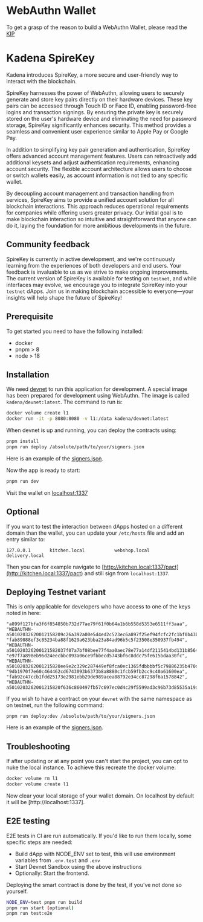 # WebAuthn Wallet

To get a grasp of the reason to build a WebAuthn Wallet, please read the
[KIP](./docs/KIP-0023/KIP-0023.md)

# Kadena SpireKey

Kadena introduces SpireKey, a more secure and user-friendly way to interact with
the blockchain.

SpireKey harnesses the power of WebAuthn, allowing users to securely generate
and store key pairs directly on their hardware devices. These key pairs can be
accessed through Touch ID or Face ID, enabling password-free logins and
transaction signings. By ensuring the private key is securely stored on the
user's hardware device and eliminating the need for password storage, SpireKey
significantly enhances security. This method provides a seamless and convenient
user experience similar to Apple Pay or Google Pay.

In addition to simplifying key pair generation and authentication, SpireKey
offers advanced account management features. Users can retroactively add
additional keysets and adjust authentication requirements, enhancing account
security. The flexible account architecture allows users to choose or switch
wallets easily, as account information is not tied to any specific wallet.

By decoupling account management and transaction handling from services,
SpireKey aims to provide a unified account solution for all blockchain
interactions. This approach reduces operational requirements for companies while
offering users greater privacy. Our initial goal is to make blockchain
interaction so intuitive and straightforward that anyone can do it, laying the
foundation for more ambitious developments in the future.

## Community feedback

SpireKey is currently in active development, and we're continuously learning
from the experiences of both developers and end users. Your feedback is
invaluable to us as we strive to make ongoing improvements. The current version
of SpireKey is available for testing on `testnet`, and while interfaces may
evolve, we encourage you to integrate SpireKey into your `testnet` dApps. Join
us in making blockchain accessible to everyone—your insights will help shape the
future of SpireKey!

## Prerequisite

To get started you need to have the following installed:

- docker
- pnpm > 8
- node > 18

## Installation

We need
[devnet](https://github.com/kadena-io/devnet/tree/main/nix#running-the-devnet-docker-image)
to run this application for development. A special image has been prepared for
development using WebAuthn. The image is called `kadena/devnet:latest`. The
command to run is:

```sh
docker volume create l1
docker run -it -p 8080:8080 -v l1:/data kadena/devnet:latest
```

When devnet is up and running, you can deploy the contracts using:

```sh
pnpm install
pnpm run deploy /absolute/path/to/your/signers.json
```

Here is an example of the [signers.json](./signers-example.json).

Now the app is ready to start:

```sh
pnpm run dev
```

Visit the wallet on [localhost:1337](http://localhost:1337)

## Optional

If you want to test the interaction between dApps hosted on a different domain
than the wallet, you can update your `/etc/hosts` file and add an entry similar
to:

```
127.0.0.1       kitchen.local           webshop.local           delivery.local
```

Then you can for example navigate to
[http://kitchen.local:1337/pact](http://kitchen.local:1337/pact) and still sign
from `localhost:1337`.

## Deploying Testnet variant

This is only applicable for developers who have access to one of the keys noted
in here:

```
"a899f127bfa3f6f854850b732d77ae79f61f0b64a1b6b558d5353e6511ff3aaa",
"WEBAUTHN-a50102032620012158209c26a392a00e5d4ed2c523ec6a897f25ef94fcfc2fc1bf0b43b782d2601e5f8b225820445c816cd407c66283085b8714467cd9b50eb38ea8cc87924947a75e140051a9",
"fab89088ef3c85234ba88f1629a623bba23a84ad96b5c5f23508e350937fb494",
"WEBAUTHN-a501020326200121582037f07a7bf08bee77f4aa0aec78e77a14df2115414bd131b8564a7520409b57d622582061f406783153b9cf190af040a127267967fa656be2e6d5f24bf26f4024e5ae55",
"e97f7a898eb96d24eecbbc093a06ce9fbbecd5743bf6c8ddc75fe615bdaa30fc",
"WEBAUTHN-a5010203262001215820ee9e2c329c287449ef8fca0ec1365fdbbbbf5c79886235b470dcdfca212ad9bb225820746bd8b5e5a57c044fc29cd470641e81c72d4b0b3413a34076fab063a4341115",
"9db1970f7e60c464462cd6743093b6373b8a8880c1fcb59fb2cc9c40a61600ea",
"fab92c47ccb1fdd25173e2981ebb29de989acea88792e34cc87298f6a1578842",
"WEBAUTHN-a5010203262001215820f636c860497fb57c697ec0d4c29f5599ad3c96b73d85535a19a268c10c71238b225820970bd62ac3001e67d58031892f44be7e23b9494bcf233d73356c3b6004f57c14"
```

If you wish to have a contract on your `devnet` with the same namespace as on
testnet, run the following command:

```
pnpm run deploy:dev /absolute/path/to/your/signers.json
```

Here is an example of the [signers.json](./signers-example.json).

## Troubleshooting

If after updating or at any point you can't start the project, you can opt to
nuke the local instance. To achieve this recreate the docker volume:

```sh
docker volume rm l1
docker volume create l1
```

Now clear your local storage of your wallet domain. On localhost by default it
will be [http://localhost:1337].

## E2E testing

E2E tests in CI are run automatically. If you'd like to run them locally, some
specific steps are needed:

- Build dApp with NODE_ENV set to test, this will use environment variables from
  `.env.test` and `.env`
- Start Devnet Sandbox using the above instructions
- Optionally: Start the frontend.

Deploying the smart contract is done by the test, if you've not done so
yourself.

```sh
NODE_ENV=test pnpm run build
pnpm run start (optional)
pnpm run test:e2e
```
